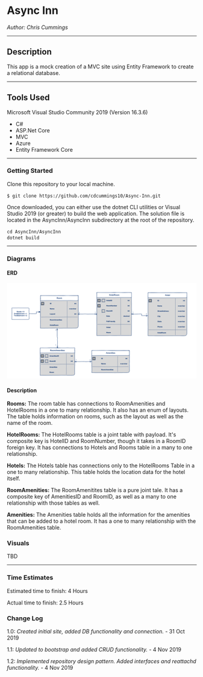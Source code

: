 # Async Inn

*Author: Chris Cummings*

----

## Description
This app is a mock creation of a MVC site using Entity Framework to create a relational database.

---

## Tools Used
Microsoft Visual Studio Community 2019 (Version 16.3.6)

- C#
- ASP.Net Core
- MVC
- Azure
- Entity Framework Core

---

### Getting Started
Clone this repository to your local machine.

```
$ git clone https://github.com/cdcummings10/Async-Inn.git
```
Once downloaded, you can either use the dotnet CLI utilities or Visual Studio 2019 (or greater) to build 
the web application. The solution file is located in the AsyncInn/AsyncInn
subdirectory at the root of the repository.
```
cd AsyncInn/AsyncInn
dotnet build
```

---

### Diagrams
#### ERD
![Entity Relational Diagram](img/ERD.png)

#### Description

**Rooms:** The room table has connections to RoomAmenities and HotelRooms in a one to many relationship. It also
has an enum of layouts. The table holds information on rooms, such as the layout as well as the name of the room.

**HotelRooms:** The HotelRooms table is a joint table with payload.  It's composite key is HotelID and RoomNumber,
though it takes in a RoomID foreign key.  It has connections to Hotels and Rooms table in a many to one relationship.

**Hotels:** The Hotels table has connections only to the HotelRooms Table in a one to many relationship.  This table
holds the location data for the hotel itself.

**RoomAmenities:** The RoomAmenitites table is a pure joint tale.  It has a composite key of AmenitiesID and RoomID,
as well as a many to one relationship with those tables as well.

**Amenities:** The Amenities table holds all the information for the amenities that can be added to a hotel room.
It has a one to many relationship with the RoomAmenities table.

### Visuals

TBD


---

### Time Estimates
Estimated time to finish: 4 Hours

Actual time to finish: 2.5 Hours

### Change Log 

1.0: *Created initial site, added DB functionality and connection.* - 31 Oct 2019

1.1: *Updated to bootstrap and added CRUD functionality.* - 4 Nov 2019

1.2: *Implemented repository design pattern. Added interfaces and reattachd functionality.* - 4 Nov 2019
